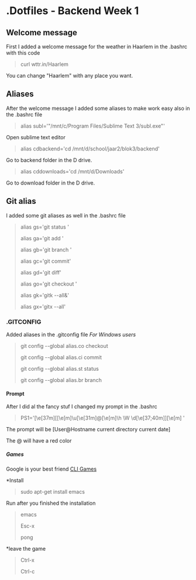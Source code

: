# .Dotfiles - Backend Week 1

## Welcome message
First I added a welcome message for the weather in Haarlem in the .bashrc with this code
> curl wttr.in/Haarlem

You can change "Haarlem" with any place you want. 

## Aliases
After the welcome message I added some aliases to make work easy also in the .bashrc file
> alias subl='"/mnt/c/Program Files/Sublime Text 3/subl.exe"'

Open sublime text editor

> alias cdbackend='cd /mnt/d/school/jaar2/blok3/backend'

Go to backend folder in the D drive.
> alias cddownloads='cd /mnt/d/Downloads'

Go to download folder in the D drive.

## Git alias
I added some git aliases as well in the .bashrc file 
> alias gs='git status '
>
> alias ga='git add '
>
> alias gb='git branch '
>
> alias gc='git commit'
>
> alias gd='git diff'
>
> alias go='git checkout '
>
> alias gk='gitk --all&'
>
> alias gx='gitx --all'

### .GITCONFIG
Added aliases in the .gitconfig file *For Windows users*

> git config --global alias.co checkout
>
> git config --global alias.ci commit
>
> git config --global alias.st status
>
> git config --global alias.br branch

#### Prompt
After I did al the fancy stuf I changed my prompt in the .bashrc
> PS1='\[\e[37m\][\[\e[m\]\u\[\e[31m\]@\[\e[m\]\h \W \d\[\e[37;40m\]]\[\e[m\] '

The prompt will be [User@Hostname current directory current date]

The @ will have a red color

##### Games 
Google is your best friend [CLI Games](https://www.digitalocean.com/community/tutorials/top-10-linux-easter-eggs)

*Install
> sudo apt-get install emacs

Run after you finished the installation 

> emacs
>
> Esc-x
>
> pong

*leave the game 

> Ctrl-x
>
> Ctrl-c
